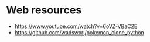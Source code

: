 # Web resources

* https://www.youtube.com/watch?v=6oVZ-VBaC2E
* https://github.com/wadsworj/pokemon_clone_python
